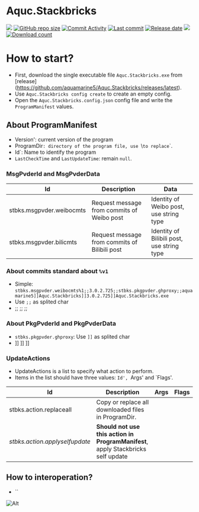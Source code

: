 # Aquc.Stackbricks
[![](https://img.shields.io/badge/.NET-%206-blue)]()
[![GitHub repo size](https://img.shields.io/github/repo-size/aquamarine5/Aquc.Stackbricks)](https://github.com/aquamarine5/Aquc.Stackbricks)
[![Commit Activity](https://img.shields.io/github/commit-activity/m/aquamarine5/Aquc.Stackbricks)]()
[![Last commit](https://img.shields.io/github/last-commit/aquamarine5/Aquc.Stackbricks)]()
[![Release date](https://img.shields.io/github/release-date-pre/aquamarine5/Aquc.Stackbricks)]()
[![](https://img.shields.io/github/actions/workflow/status/aquamarine5/Aquc.Stackbricks/codeql.yml)]()
[![Download count](https://img.shields.io/github/downloads/aquamarine5/Aquc.Stackbricks/total)]()
# How to start?
- First, download the single executable file `Aquc.Stackbricks.exe` from [release] (https://github.com/aquamarine5/Aquc.Stackbricks/releases/latest).
- Use `Aquc.Stackbricks config create` to create an empty config.
- Open the `Aquc.Stackbricks.config.json` config file and write the `ProgramManifest` values.
## About ProgramManifest
- Version': current version of the program
- ProgramDir`: directory of the program file, use `\\` to replace `\`.
- Id`: Name to identify the program
- `LastCheckTime` and `LastUpdateTime`: remain `null`.
### MsgPvderId and MsgPvderData

| Id |Description |Data
| --- | --- | --- |
|stbks.msgpvder.weibocmts|Request message from commits of Weibo post|Identity of Weibo post, use string type|
|stbks.msgpvder.bilicmts|Request message from commits of Bilibili post|Identity of Bilibili post, use string type|

### About commits standard about `%v1`
- Simple: `stbks.msgpvder.weibocmts%1;;3.0.2.725;;stbks.pkgpvder.ghproxy;;aquamarine5]]Aquc.Stackbricks]]3.0.2.725]]Aquc.Stackbricks.exe​`
- Use `;;` as splited char
- <MsgPvderId> ;; <VersionCode> ;; <PkgPvderId> ;; <PkgPvderData>

### About PkgPvderId and PkgPvderData
- `stbks.pkgpvder.ghproxy`: Use `]]` as splited char
- <Username> ]] <RepoName> ]] <ReleaseTagName> ]] <ReleaseAssetFileName>

### UpdateActions
- UpdateActions is a list to specify what action to perform.
- Items in the list should have three values: `Id', `Args' and `Flags'.

| Id | Description | Args | Flags
| ----------- | ----------- |-------|-------|
| stbks.action.replaceall | Copy or replace all downloaded files in ProgramDir.| | | |
| *stbks.action.applyselfupdate* | **Should not use this action in ProgramManifest**, apply Stackbricks self update| | | |

## How to interoperation?
- ``

![Alt](https://repobeats.axiom.co/api/embed/65438e651c9b1b2fb5ac54201fc8ec26cba0b0a9.svg "Repobeats analytics image")
